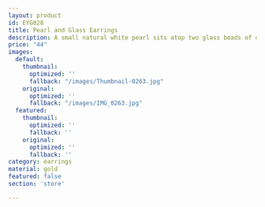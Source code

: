 ```yaml
---
layout: product
id: EYG028
title: Pearl and Glass Earrings
description: A small natural white pearl sits atop two glass beads of different qualities. The metal is gold. 
price: "44"
images:
  default:
    thumbnail:
      optimized: ''
      fallback: "/images/Thumbnail-0263.jpg"
    original:
      optimized: ''
      fallback: "/images/IMG_0263.jpg"
  featured:
    thumbnail:
      optimized: ''
      fallback: ''
    original:
      optimized: ''
      fallback: ''
category: earrings
material: gold
featured: false
section: 'store'

---
```

